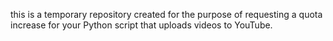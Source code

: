 this is a temporary repository created for the purpose of requesting a quota increase for your Python script that uploads videos to YouTube.
